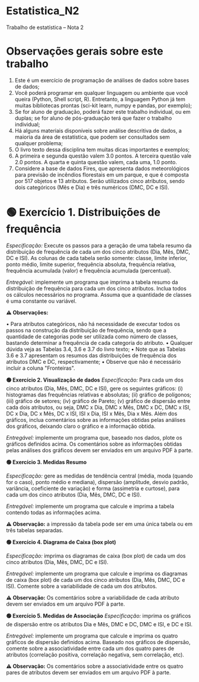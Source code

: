 # Estatistica_N2

Trabalho de estatística – Nota 2

# Observações gerais sobre este trabalho

1. Este é um exercício de programação de análises de dados sobre bases de dados;
2. Você poderá programar em qualquer linguagem ou ambiente que você queira (Python, Shell script, R). Entretanto, a linguagem Python já tem muitas bibliotecas prontas (sci-kit learn, numpy e pandas, por exemplo); 
3. Se for aluno de graduação, poderá fazer este trabalho individual, ou em duplas; se for aluno de pós-graduação terá que fazer o trabalho individual; 
4. Há alguns materiais disponíveis sobre análise descritiva de dados, a maioria da área de estatística, que podem ser consultados sem qualquer problema; 
5. O livro texto dessa disciplina tem muitas dicas importantes e exemplos; 
6. A primeira e segunda questão valem 3.0 pontos. A terceira questão vale 2.0 pontos. A quarta e quinta questão valem, cada uma, 1.0 ponto. 
7. Considere a base de dados Fires, que apresenta dados meteorológicos para previsão de incêndios florestais em um parque, e que é composta por 517 objetos e 13 atributos. Serão utilizados cinco atributos, sendo dois categóricos (Mês e Dia) e três numéricos (DMC, DC e ISI). 

# **🟢 Exercício 1. Distribuições de frequência** 

*Especificação:* Execute os passos para a geração de uma tabela resumo da distribuição de frequência de cada um dos cinco atributos (Dia, Mês, DMC, DC e ISI).
As colunas de cada tabela serão somente: classe, limite inferior, ponto médio, limite superior, frequência absoluta, frequência relativa, frequência acumulada (valor) e 
frequência acumulada (percentual). 

*Entregável:* implemente um programa que imprima a tabela resumo da distribuição de frequência para cada um dos cinco atributos. Inclua todos os cálculos necessários no 
programa. Assuma que a quantidade de classes é uma constante ou variável. 

**⚠️ Observações:** 

• Para atributos categóricos, não há necessidade de executar todos os passos na construção da distribuição de frequência, sendo que a quantidade de categorias pode ser utilizada como número de classes, bastando determinar a frequência de cada categoria do atributo. 
• Qualquer dúvida veja as Tabelas 3.4, 3.6 e 3.7 do livro texto; 
• Note que as Tabelas 3.6 e 3.7 apresentam os resumos das distribuições de frequência dos atributos DMC e DC, respectivamente; 
• Observe que não é necessário incluir a coluna "Fronteiras". 

**🟢 Exercício 2. Visualização de dados** 
*Especificação:* 
Para cada um dos cinco atributos (Dia, Mês, DMC, DC e ISI), gere os seguintes gráficos: (i) histogramas das frequências relativas e absolutas; (ii) gráfico de polígonos; (iii) gráfico de setores; (iv) gráfico de Pareto; (v) gráfico de dispersão entre cada dois atributos, ou seja, DMC x Dia, DMC x Mês, DMC x DC, DMC x ISI, DC x Dia, DC x Mês, DC x ISI, ISI x Dia, ISI x Mês, Dia x Mês. Além dos gráficos, inclua comentários sobre as informações obtidas pelas análises dos gráficos, deixando claro o gráfico e a informação obtida. 

*Entregável:* implemente um programa que, baseado nos dados, plote os gráficos definidos acima. Os comentários sobre as informações obtidas pelas análises dos gráficos devem ser enviados em um arquivo PDF à parte. 

**🟢 Exercício 3. Medidas Resumo** 

*Especificação:* gere as medidas de tendência central (média, moda (quando for o caso), ponto médio e mediana), dispersão (amplitude, desvio padrão, variância, coeficiente de 
variação) e forma (assimetria e curtose), para cada um dos cinco atributos (Dia, Mês, DMC, DC e ISI). 

*Entregável:* implemente um programa que calcule e imprima a tabela contendo todas as informações acima. 

**⚠️ Observação:** a impressão da tabela pode ser em uma única tabela ou em três tabelas separadas. 

**🟢 Exercício 4. Diagrama de Caixa (box plot)** 

*Especificação:* 
imprima os diagramas de caixa (box plot) de cada um dos cinco atributos (Dia, Mês, DMC, DC e ISI). 

*Entregável:* implemente um programa que calcule e imprima os diagramas de caixa (box plot) de cada um dos cinco atributos (Dia, Mês, DMC, DC e ISI). Comente sobre a 
variabilidade de cada um dos atributos. 

**⚠️ Observação:** Os comentários sobre a variabilidade de cada atributo devem ser enviados em um arquivo PDF à parte. 

**🟢 Exercício 5. Medidas de Associação** 
*Especificação:* imprima os gráficos de dispersão entre os atributos Dia e Mês, DMC e DC, DMC e ISI, e DC e ISI. 

*Entregável:* implemente um programa que calcule e imprima os quatro gráficos de dispersão definidos acima. Baseado nos gráficos de dispersão, comente sobre a 
associatividade entre cada um dos quatro pares de atributos (correlação positiva, correlação negativa, sem correlação, etc). 

**⚠️ Observação:** Os comentários sobre a associatividade entre os quatro pares de atributos devem ser enviados em um arquivo PDF à parte. 
